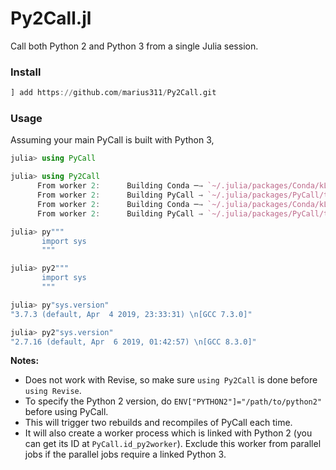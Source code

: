 # Py2Call.jl

Call both Python 2 and Python 3 from a single Julia session. 

### Install

```julia
] add https://github.com/marius311/Py2Call.git
```

### Usage

Assuming your main PyCall is built with Python 3, 

```julia
julia> using PyCall

julia> using Py2Call
      From worker 2:	  Building Conda ─→ `~/.julia/packages/Conda/kLXeC/deps/build.log`
      From worker 2:	  Building PyCall → `~/.julia/packages/PyCall/ttONZ/deps/build.log`
      From worker 2:	  Building Conda ─→ `~/.julia/packages/Conda/kLXeC/deps/build.log`
      From worker 2:	  Building PyCall → `~/.julia/packages/PyCall/ttONZ/deps/build.log`

julia> py"""
       import sys
       """

julia> py2"""
       import sys
       """

julia> py"sys.version"
"3.7.3 (default, Apr  4 2019, 23:33:31) \n[GCC 7.3.0]"

julia> py2"sys.version"
"2.7.16 (default, Apr  6 2019, 01:42:57) \n[GCC 8.3.0]"
```

**Notes:** 
* Does not work with Revise, so make sure `using Py2Call` is done before `using Revise`.
* To specify the Python 2 version, do `ENV["PYTHON2"]="/path/to/python2"` before using PyCall. 
* This will trigger two rebuilds and recompiles of PyCall each time. 
* It will also create a worker process which is linked with Python 2 (you can get its ID at `PyCall.id_py2worker`). Exclude this worker from parallel jobs if the parallel jobs require a linked Python 3.
